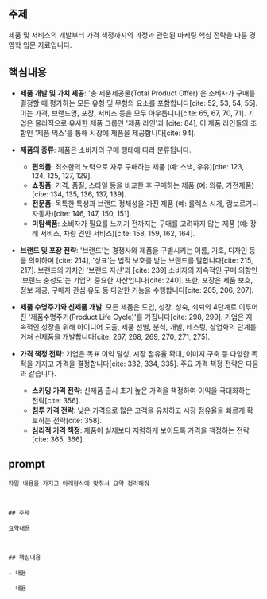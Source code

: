 ## 주제
제품 및 서비스의 개발부터 가격 책정까지의 과정과 관련된 마케팅 핵심 전략을 다룬 경영학 입문 자료입니다.

## 핵심내용
- **제품 개발 및 가치 제공**: '총 제품제공물(Total Product Offer)'은 소비자가 구매를 결정할 때 평가하는 모든 유형 및 무형의 요소를 포함합니다[cite: 52, 53, 54, 55]. 이는 가격, 브랜드명, 포장, 서비스 등을 모두 아우릅니다[cite: 65, 67, 70, 71]. 기업은 물리적으로 유사한 제품 그룹인 '제품 라인'과 [cite: 84], 이 제품 라인들의 조합인 '제품 믹스'를 통해 시장에 제품을 제공합니다[cite: 94].

- **제품의 종류**: 제품은 소비자의 구매 행태에 따라 분류됩니다.
    - **편의품**: 최소한의 노력으로 자주 구매하는 제품 (예: 스낵, 우유)[cite: 123, 124, 125, 127, 129].
    - **쇼핑품**: 가격, 품질, 스타일 등을 비교한 후 구매하는 제품 (예: 의류, 가전제품)[cite: 134, 135, 136, 137, 139].
    - **전문품**: 독특한 특성과 브랜드 정체성을 가진 제품 (예: 롤렉스 시계, 람보르기니 자동차)[cite: 146, 147, 150, 151].
    - **미탐색품**: 소비자가 필요를 느끼기 전까지는 구매를 고려하지 않는 제품 (예: 장례 서비스, 차량 견인 서비스)[cite: 158, 159, 162, 164].

- **브랜드 및 포장 전략**: '브랜드'는 경쟁사와 제품을 구별시키는 이름, 기호, 디자인 등을 의미하며 [cite: 214], '상표'는 법적 보호를 받는 브랜드를 말합니다[cite: 215, 217]. 브랜드의 가치인 '브랜드 자산'과 [cite: 239] 소비자의 지속적인 구매 의향인 '브랜드 충성도'는 기업의 중요한 자산입니다[cite: 240]. 또한, 포장은 제품 보호, 정보 제공, 구매자 관심 유도 등 다양한 기능을 수행합니다[cite: 205, 206, 207].

- **제품 수명주기와 신제품 개발**: 모든 제품은 도입, 성장, 성숙, 쇠퇴의 4단계로 이루어진 '제품수명주기(Product Life Cycle)'를 가집니다[cite: 298, 299]. 기업은 지속적인 성장을 위해 아이디어 도출, 제품 선별, 분석, 개발, 테스팅, 상업화의 단계를 거쳐 신제품을 개발합니다[cite: 267, 268, 269, 270, 271, 275].

- **가격 책정 전략**: 기업은 목표 이익 달성, 시장 점유율 확대, 이미지 구축 등 다양한 목적을 가지고 가격을 결정합니다[cite: 332, 334, 335]. 주요 가격 책정 전략은 다음과 같습니다.
    - **스키밍 가격 전략**: 신제품 출시 초기 높은 가격을 책정하여 이익을 극대화하는 전략[cite: 356].
    - **침투 가격 전략**: 낮은 가격으로 많은 고객을 유치하고 시장 점유율을 빠르게 확보하는 전략[cite: 358].
    - **심리적 가격 책정**: 제품이 실제보다 저렴하게 보이도록 가격을 책정하는 전략[cite: 365, 366].

## prompt
```
파일 내용을 가지고 아래형식에 맞춰서 요약 정리해줘



## 주제

요약내용



## 핵심내용

- 내용

- 내용 